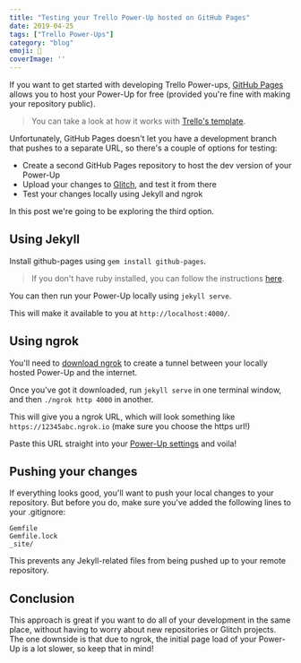 ```yaml
---
title: "Testing your Trello Power-Up hosted on GitHub Pages"
date: 2019-04-25
tags: ["Trello Power-Ups"]
category: "blog"
emoji: 🧪
coverImage: ''
--- 
```


If you want to get started with developing Trello Power-ups, [GitHub Pages](https://pages.github.com/) allows you to host your Power-Up for free (provided you're fine with making your repository public).

> You can take a look at how it works with [Trello's template](https://github.com/trello/power-up-template).

Unfortunately, GitHub Pages doesn't let you have a development branch that pushes to a separate URL, so there's a couple of options for testing:

- Create a second GitHub Pages repository to host the dev version of your Power-Up
- Upload your changes to [Glitch](https://glitch.com/), and test it from there
- Test your changes locally using Jekyll and ngrok

In this post we're going to be exploring the third option.

## Using Jekyll

Install github-pages using `gem install github-pages`.

> If you don't have ruby installed, you can follow the instructions [here](https://www.ruby-lang.org/en/documentation/installation/).

You can then run your Power-Up locally using `jekyll serve`. 

This will make it available to you at `http://localhost:4000/`.

## Using ngrok

You'll need to [download ngrok](https://ngrok.com/) to create a tunnel between your locally hosted Power-Up and the internet. 

Once you've got it downloaded, run `jekyll serve` in one terminal window, and then `./ngrok http 4000` in another. 

This will give you a ngrok URL, which will look something like `https://12345abc.ngrok.io` (make sure you choose the https url!)

Paste this URL straight into your [Power-Up settings](https://trello.com/power-ups/admin/) and voila! 

## Pushing your changes

If everything looks good, you'll want to push your local changes to your repository. But before you do, make sure you've added the following lines to your .gitignore: 

```
Gemfile
Gemfile.lock
_site/
```

This prevents any Jekyll-related files from being pushed up to your remote repository.

## Conclusion

This approach is great if you want to do all of your development in the same place, without having to worry about new repositories or Glitch projects. The one downside is that due to ngrok, the initial page load of your Power-Up is a lot slower, so keep that in mind!